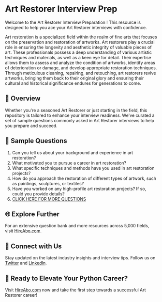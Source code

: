 # Art Restorer Interview Prep

Welcome to the Art Restorer Interview Preparation ! This resource is designed to help you ace your Art Restorer interviews with confidence.

Art restoration is a specialized field within the realm of fine arts that focuses on the preservation and restoration of artworks. Art restorers play a crucial role in ensuring the longevity and aesthetic integrity of valuable pieces of art. These professionals possess a deep understanding of various artistic techniques and materials, as well as a keen eye for detail. Their expertise allows them to assess and analyze the condition of artworks, identify areas of deterioration or damage, and develop appropriate restoration techniques. Through meticulous cleaning, repairing, and retouching, art restorers revive artworks, bringing them back to their original glory and ensuring their cultural and historical significance endures for generations to come.

## 🚀 Overview

Whether you're a seasoned Art Restorer or just starting in the field, this repository is tailored to enhance your interview readiness. We've curated a set of sample questions commonly asked in Art Restorer interviews to help you prepare and succeed.

## 📝 Sample Questions

1. Can you tell us about your background and experience in art restoration?
2. What motivated you to pursue a career in art restoration?
3. What specific techniques and methods have you used in art restoration projects?
4. How do you approach the restoration of different types of artwork, such as paintings, sculptures, or textiles?
5. Have you worked on any high-profile art restoration projects? If so, could you provide details?
6. [CLICK HERE FOR MORE QUESTIONS](https://hireabo.com/job/6_4_29/Art%20Restorer)

## 🌐 Explore Further

For an extensive question bank and more resources across 5,000 fields, visit [HireAbo.com](https://www.hireabo.com).

## 📱 Connect with Us

Stay updated on the latest industry insights and interview tips. Follow us on [Twitter](https://twitter.com/hireabo) and [LinkedIn](https://www.linkedin.com/in/hire-abo-3609972a8/).

## 🚀 Ready to Elevate Your Python Career?

Visit [HireAbo.com](https://www.hireabo.com) now and take the first step towards a successful Art Restorer career!